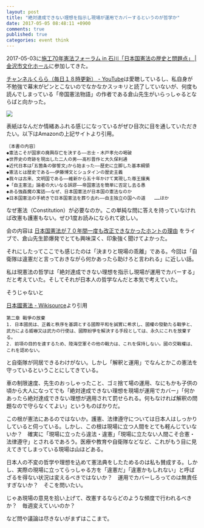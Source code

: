 ```yaml
---
layout: post
title: "絶対達成できない理想を指示し現場が運用でカバーするというのが哲学か"
date: 2017-05-05 08:48:11 +0900
comments: true
published: true
categories: event think
---
```


2017-05-03に[施工70年憲法フォーラム in 石川「日本国憲法の歴史と問題点」 | 金沢市文化ホール](http://www.bunka-h.gr.jp/event/3481)に参加してきた。

[チャンネルくらら（毎日１８時更新） - YouTube](https://www.youtube.com/channel/UCDrXxofz1CIOo9vqwHqfIyg)は愛聴しているし、私自身が不勉強で幕末がピンとこないのでなかなかスッキリと読了していないが、何度も読んでしまっている「帝国憲法物語」の作者である倉山先生がいらっしゃるとならばと向かった。

<a href="https://www.amazon.co.jp/%E5%B8%9D%E5%9B%BD%E6%86%B2%E6%B3%95%E7%89%A9%E8%AA%9E-%E5%80%89%E5%B1%B1-%E6%BA%80/dp/4569821405/ref=as_li_ss_il?ie=UTF8&qid=1493942938&sr=8-1&keywords=%E5%B8%9D%E5%9B%BD%E6%86%B2%E6%B3%95%E7%89%A9%E8%AA%9E&linkCode=li3&tag=pharaohkj-22&linkId=086602146fc6c1c6a07ae5767fa98806" target="_blank"><img border="0" src="//ws-fe.amazon-adsystem.com/widgets/q?_encoding=UTF8&ASIN=4569821405&Format=_SL250_&ID=AsinImage&MarketPlace=JP&ServiceVersion=20070822&WS=1&tag=pharaohkj-22" ></a><img src="https://ir-jp.amazon-adsystem.com/e/ir?t=pharaohkj-22&l=li3&o=9&a=4569821405" width="1" height="1" border="0" alt="" style="border:none !important; margin:0px !important;" />

表紙はなんだか情緒あふれる感じになっているがぜひ目次に目を通していただきたい。以下はAmazonの上記サイトより引用。

```
〔本書の内容〕
◆憲法こそが国家の廃興存亡を決する――志士・木戸孝允の喝破
◆世界史の奇跡を現出した二人の男――高杉晋作と大久保利通
◆近代日本は｢五箇条の御誓文｣から始まった――歴史に立脚した基本綱領
◆憲法とは歴史である――伊藤博文とシュタインの歴史主義
◆我々は古来、文明国である――維新から五十年かけて実現した尊王攘夷
◆「自主憲法」論者の大いなる誤謬――帝国憲法を簡単に否定し去る愚
◆ある強姦魔の寓話――なぜ、日本国憲法が日本国の憲法なのか
◆日本国憲法の手続きで日本国憲法を葬り去れ――自主独立の国への道　　……ほか 
```

なぜ憲法（Constitution）が必要なのか。この単純な問に答えを持っていなければ改憲も護憲もない。ぜひ1度お読みになられて欲しい。

会の内容は [日本国憲法が７０年間一度も改正できなかったホントの理由](http://ironna.jp/article/6479) をライブで、倉山先生節爆発でとても興味深く、印象強く聞けてよかった。

それにしたってここでも感じたのは「決まりと現場の乖離」である。今回は「自衛隊は違憲だと言っておきながら何かあったら助けろと言われる」に近しい話。

私は現憲法の哲学は「絶対達成できない理想を指示し現場が運用でカバーする」だと考えていた。そしてそれが日本人の哲学なんだと本気で考えていた。

そうじゃないと

[日本國憲法 - Wikisource](https://ja.wikisource.org/wiki/%E6%97%A5%E6%9C%AC%E5%9C%8B%E6%86%B2%E6%B3%95)より引用

```
第二章 戰爭の放棄
1. 日本國民は、正義と秩序を基調とする國際平和を誠實に希求し、國權の發動たる戰爭と、武力による威嚇又は武力の行使は、國際紛爭を解決する手段としては、永久にこれを放棄する。
2. 前項の目的を達するため、陸海空軍その他の戰力は、これを保持しない。國の交戰權は、これを認めない。
```

と自衛隊が同居できるわけがない。しかし「解釈と運用」でなんとかこの憲法を守っているということにしてきている。

車の制限速度、先生のおっしゃったこと、ゴミ捨て場の運用、なにもかも子供の頃から大人になってでも「絶対達成できない理想を現場が運用でカバー」「何かあったら絶対達成できない理想が適用されて罰せられる。何もなければ解釈の問題なので守らなくてよい」というものばかりだ。

この根が憲法にあるのではないか。護憲、法律遵守については日本人はしっかりしていると伺っている。しかし、この根は現場に立つ人間をとても軽んじていないか？　確実に「現場に立ったら違法・違憲」「現場に立たない人間こそ合憲・法律遵守」とされるであろう。医療や教育や自衛隊などなど、これがもう目に見えてきてしまっている現場は山ほどある。

日本人の不変の哲学や理想を込めて憲法典をしたためるのは私も賛成する。しかし、実際の現場に立ってらっしゃる方を「違憲だ」「違憲かもしれない」と呼ばざるを得ない状況は変えるべきではないか？　運用でカバーしろってのは無責任すぎないか？　そこを問いたい。

じゃあ現場の意見を拾い上げて、改憲するならどのような頻度で行われるべきか？　毎週変えていいのか？

など問や議論は尽きないがまずはここまで。
